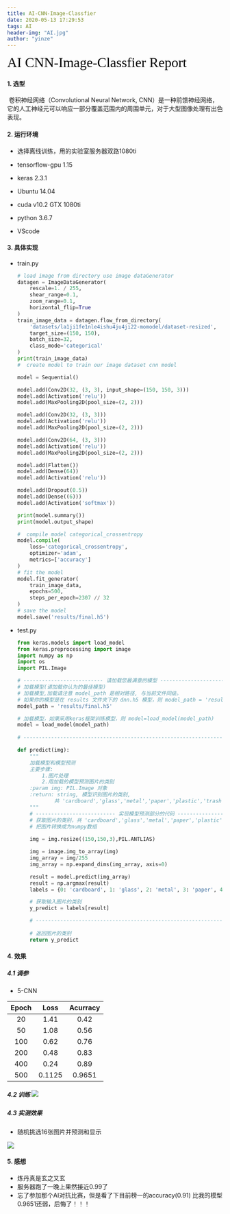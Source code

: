 ```yaml
---
title: AI-CNN-Image-Classfier
date: 2020-05-13 17:29:53
tags: AI
header-img: "AI.jpg"
author: "yinze"
---
```

>

<font face="黑体" color=black size=6>AI CNN-Image-Classfier Report</font>





#### 1. 选型

​	卷积神经网络（Convolutional Neural Network, CNN）是一种前馈神经网络，它的人工神经元可以响应一部分覆盖范围内的周围单元，对于大型图像处理有出色表现。

#### 2. 运行环境

* 选择离线训练，用的实验室服务器双路1080ti
* tensorflow-gpu 1.15

 * keras 2.3.1
* Ubuntu 14.04
* cuda v10.2  GTX 1080ti 
* python 3.6.7
* VScode 

#### 3. 具体实现

 * train.py

   ```python
   # load image from directory use image dataGenerator
   datagen = ImageDataGenerator(
       rescale=1. / 255,
       shear_range=0.1,
       zoom_range=0.1,
       horizontal_flip=True
   )
   train_image_data = datagen.flow_from_directory(
       'datasets/la1ji1fe1nle4ishu4ju4ji22-momodel/dataset-resized',
       target_size=(150, 150),
       batch_size=32,
       class_mode='categorical'
   )
   print(train_image_data)
   #  create model to train our image dataset cnn model
   
   model = Sequential()
   
   model.add(Conv2D(32, (3, 3), input_shape=(150, 150, 3)))
   model.add(Activation('relu'))
   model.add(MaxPooling2D(pool_size=(2, 2)))
   
   model.add(Conv2D(32, (3, 3)))
   model.add(Activation('relu'))
   model.add(MaxPooling2D(pool_size=(2, 2)))
   
   model.add(Conv2D(64, (3, 3)))
   model.add(Activation('relu'))
   model.add(MaxPooling2D(pool_size=(2, 2)))
   
   model.add(Flatten())    
   model.add(Dense(64))
   model.add(Activation('relu'))
   
   model.add(Dropout(0.5))
   model.add(Dense((6)))
   model.add(Activation('softmax'))
   
   print(model.summary())
   print(model.output_shape)
   
   #  compile model categorical_crossentropy
   model.compile(
       loss='categorical_crossentropy',
       optimizer='adam',
       metrics=['accuracy']
   )
   # fit the model
   model.fit_generator(
       train_image_data,
       epochs=500,
       steps_per_epoch=2307 // 32
   )
   # save the model
   model.save('results/final.h5')
   ```

 * test.py

   ```python
   from keras.models import load_model
   from keras.preprocessing import image
   import numpy as np
   import os
   import PIL.Image
   
   # -------------------------- 请加载您最满意的模型 ---------------------------
   # 加载模型(请加载你认为的最佳模型)
   # 加载模型,加载请注意 model_path 是相对路径, 与当前文件同级。
   # 如果你的模型是在 results 文件夹下的 dnn.h5 模型，则 model_path = 'results/dnn.h5'
   model_path = 'results/final.h5'
   
   # 加载模型，如果采用keras框架训练模型，则 model=load_model(model_path)
   model = load_model(model_path)
       
   # ---------------------------------------------------------------------------
   
   def predict(img):
       """
       加载模型和模型预测
       主要步骤:
           1.图片处理
           2.用加载的模型预测图片的类别
       :param img: PIL.Image 对象
       :return: string, 模型识别图片的类别, 
               共 'cardboard','glass','metal','paper','plastic','trash' 6 个类别
       """
       # -------------------------- 实现模型预测部分的代码 ---------------------------
       # 获取图片的类别，共 'cardboard','glass','metal','paper','plastic','trash' 6 个类别
       # 把图片转换成为numpy数组
       
       img = img.resize((150,150,3),PIL.ANTLIAS)
   
       img = image.img_to_array(img)
       img_array = img/255
       img_array = np.expand_dims(img_array, axis=0)
   
       result = model.predict(img_array)
       result = np.argmax(result)
       labels = {0: 'cardboard', 1: 'glass', 2: 'metal', 3: 'paper', 4: 'plastic', 5: 'trash'}
   
       # 获取输入图片的类别
       y_predict = labels[result]
   
       # -------------------------------------------------------------------------
       
       # 返回图片的类别
       return y_predict
   ```

   

#### 4. 效果

##### 	4.1 调参

* 5-CNN

| Epoch |  Loss  | Acurracy |
| :---: | :----: | :------: |
|  20   |  1.41  |   0.42   |
|  50   |  1.08  |   0.56   |
|  100  |  0.62  |   0.76   |
|  200  |  0.48  |   0.83   |
|  400  |  0.24  |   0.89   |
|  500  | 0.1125 |  0.9651  |

##### 	4.2 训练	![](C:\Users\Yinze\Desktop\1234.JPG)

##### 	4.3 实测效果

* 随机挑选16张图片并预测和显示

![](C:\Users\Yinze\Desktop\123.png)



#### 5. 感想

* 炼丹真是玄之又玄
* 服务器跑了一晚上果然接近0.99了
* 忘了参加那个AI对抗比赛，但是看了下目前榜一的accuracy(0.91) 比我的模型0.9651还弱，后悔了！！！

